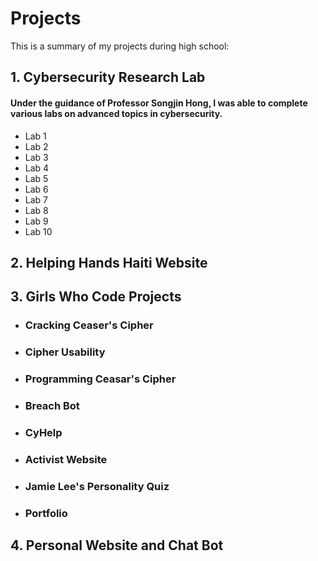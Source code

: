 # Projects
This is a summary of my projects during high school:
## 1. Cybersecurity Research Lab
#### Under the guidance of Professor Songjin Hong, I was able to complete various labs on advanced topics in cybersecurity. 
+ Lab 1
+ Lab 2
+ Lab 3
+ Lab 4
+ Lab 5
+ Lab 6
+ Lab 7
+ Lab 8
+ Lab 9
+ Lab 10
## 2. Helping Hands Haiti Website
## 3. Girls Who Code Projects
+ ### Cracking Ceaser's Cipher
+ ### Cipher Usability
+ ### Programming Ceasar's Cipher
+ ### Breach Bot
+ ### CyHelp
+ ### Activist Website
+ ### Jamie Lee's Personality Quiz
+ ### Portfolio
## 4. Personal Website and Chat Bot
